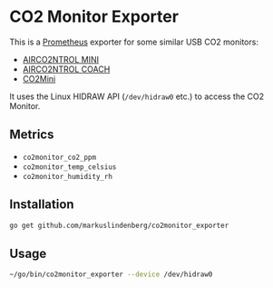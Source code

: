 # CO2 Monitor Exporter

This is a [Prometheus](https://prometheus.io/) exporter for some similar USB CO2 monitors:

* [AIRCO2NTROL MINI](https://www.tfa-dostmann.de/produkt/co2-monitor-airco2ntrol-mini-31-5006/)
* [AIRCO2NTROL COACH](https://www.tfa-dostmann.de/produkt/co2-monitor-airco2ntrol-coach-31-5009/)
* [CO2Mini](https://www.co2meter.com/collections/indoor-air-quality/products/co2mini-co2-indoor-air-quality-monitor)

It uses the Linux HIDRAW API (`/dev/hidraw0` etc.) to access the CO2 Monitor.

## Metrics

* `co2monitor_co2_ppm`
* `co2monitor_temp_celsius`
* `co2monitor_humidity_rh`

## Installation

```bash
go get github.com/markuslindenberg/co2monitor_exporter
```

## Usage

```bash
~/go/bin/co2monitor_exporter --device /dev/hidraw0
```
